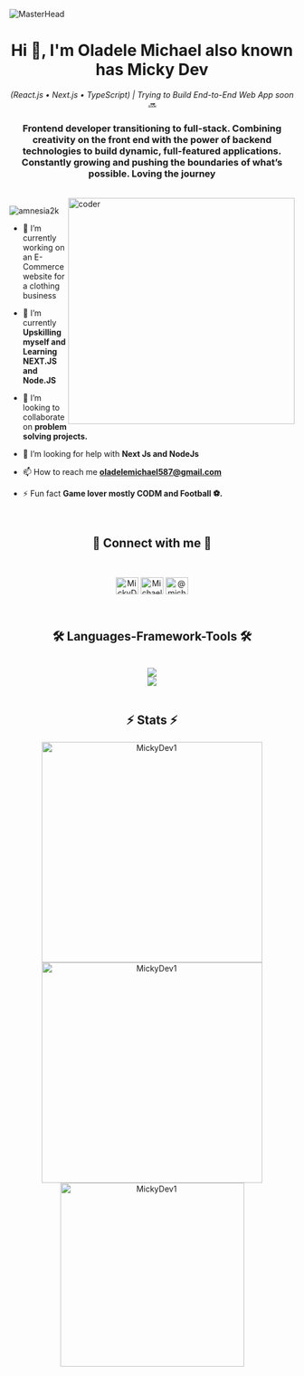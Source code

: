 ![MasterHead](https://media.licdn.com/dms/image/D4D12AQHhGxpuBK0asg/article-cover_image-shrink_600_2000/0/1688219211489?e=2147483647&v=beta&t=j2ImZsP_GxSPekNtZkBs5pqUi9JS6TuqPOW-Jm6Cu08)
<h1 align="center">Hi 👋, I'm Oladele Michael also known has Micky Dev</h1>
<p align="center"><em>(React.js • Next.js • TypeScript) | Trying to Build End-to-End Web App soon 🔜 </em></p>
<h3 align="center">Frontend developer transitioning to full-stack. Combining creativity on the front end with the power of backend technologies to build dynamic, full-featured applications. Constantly growing and pushing the boundaries of what’s possible. Loving the journey</h3>
</br>

<img align="right" alt="coder" width="400" src="https://i.giphy.com/qgQUggAC3Pfv687qPC.webp" />

<p align="left"> <img src="https://komarev.com/ghpvc/?username=amnesia2k&label=Profile%20views&color=0e75b6&style=flat" alt="amnesia2k" /> </p>


- 🔭 I’m currently working on an E-Commerce website for a clothing business

-  🌱 I’m currently  **Upskilling myself and Learning NEXT.JS and Node.JS**

- 👯 I’m looking to collaborate on **problem solving projects.**

- 🤝 I’m looking for help with **Next Js and NodeJs**

- 📫 How to reach me **oladelemichael587@gmail.com**

- ⚡ Fun fact **Game lover mostly CODM and Football ⚽.**

  </br>
  
<div align="center">
  <h2>🔗 Connect with me 🔗</h2>
  </br>
  <p>
  <a href="https://x.com/MickyDev_1" target="blank"><img align="center" src="https://raw.githubusercontent.com/rahuldkjain/github-profile-readme-generator/master/src/images/icons/Social/twitter.svg" alt="MickyDev_1" height="30" width="40" /></a>
  <a href="https://www.linkedin.com/in/michael-oladele-991712250/" target="blank"><img align="center" src="https://raw.githubusercontent.com/rahuldkjain/github-profile-readme-generator/master/src/images/icons/Social/linked-in-alt.svg" alt="Michael Oladele" height="30" width="40" /></a>
  <a href="https://medium.com/@michaeloladele373" target="blank"><img align="center" src="https://raw.githubusercontent.com/rahuldkjain/github-profile-readme-generator/master/src/images/icons/Social/medium.svg" alt="@michaeloladele373" height="30" width="40" /></a>
    
  </p>
</div>

</br>


<h2 align="center">🛠️ Languages-Framework-Tools 🛠️</h2>
</br>
<div align="center">
  <img src="https://skillicons.dev/icons?i=html,css,angular,typescript,react,next,javascript,tailwind" />
  <br />
  <img src="https://skillicons.dev/icons?i=Onentry,prisma,git,vscode,figma" />
</div>
</br>

</hr>

<h2 align="center">⚡ Stats ⚡</h2>

<div align="center">
  <img width="390" src="https://github-readme-stats.vercel.app/api?username=MickyDev1&show_icons=true&locale=en" alt="MickyDev1" />
  
  <img width="390" src="https://github-readme-streak-stats.herokuapp.com/?user=MickyDev1&" alt="MickyDev1" />
  </br>

  <img width="325" align="center" src="https://github-readme-stats.vercel.app/api/top-langs?username=MickyDev1&show_icons=true&locale=en&layout=compact" alt="MickyDev1" /> 
</div>

